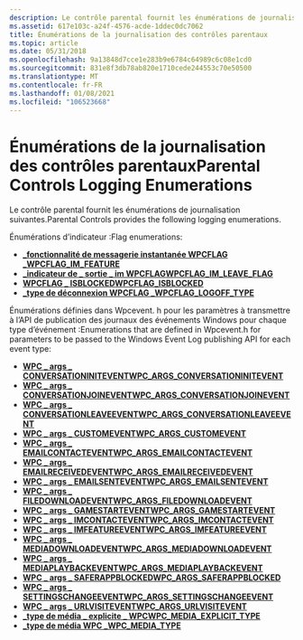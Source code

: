```yaml
---
description: Le contrôle parental fournit les énumérations de journalisation suivantes.
ms.assetid: 617e103c-a24f-4576-acde-1ddec0dc7062
title: Énumérations de la journalisation des contrôles parentaux
ms.topic: article
ms.date: 05/31/2018
ms.openlocfilehash: 9a13848d7cce1e283b9e6784c64989c6c08e1cd0
ms.sourcegitcommit: 831e8f3db78ab820e1710cede244553c70e50500
ms.translationtype: MT
ms.contentlocale: fr-FR
ms.lasthandoff: 01/08/2021
ms.locfileid: "106523668"
---
```

# <a name="parental-controls-logging-enumerations"></a><span data-ttu-id="cb0eb-103">Énumérations de la journalisation des contrôles parentaux</span><span class="sxs-lookup"><span data-stu-id="cb0eb-103">Parental Controls Logging Enumerations</span></span>

<span data-ttu-id="cb0eb-104">Le contrôle parental fournit les énumérations de journalisation suivantes.</span><span class="sxs-lookup"><span data-stu-id="cb0eb-104">Parental Controls provides the following logging enumerations.</span></span>

<span data-ttu-id="cb0eb-105">Énumérations d’indicateur :</span><span class="sxs-lookup"><span data-stu-id="cb0eb-105">Flag enumerations:</span></span>

-   [<span data-ttu-id="cb0eb-106">**\_fonctionnalité de messagerie instantanée WPCFLAG \_**</span><span class="sxs-lookup"><span data-stu-id="cb0eb-106">**WPCFLAG\_IM\_FEATURE**</span></span>](/windows/win32/api/wpcevent/ne-wpcevent-wpcflag_im_feature)
-   [<span data-ttu-id="cb0eb-107">**\_indicateur de \_ sortie \_ im WPCFLAG**</span><span class="sxs-lookup"><span data-stu-id="cb0eb-107">**WPCFLAG\_IM\_LEAVE\_FLAG**</span></span>](/windows/win32/api/wpcevent/ne-wpcevent-wpcflag_im_leave)
-   [<span data-ttu-id="cb0eb-108">**WPCFLAG \_ ISBLOCKED**</span><span class="sxs-lookup"><span data-stu-id="cb0eb-108">**WPCFLAG\_ISBLOCKED**</span></span>](/windows/win32/api/wpcevent/ne-wpcevent-wpcflag_isblocked)
-   [<span data-ttu-id="cb0eb-109">**\_type de déconnexion WPCFLAG \_**</span><span class="sxs-lookup"><span data-stu-id="cb0eb-109">**WPCFLAG\_LOGOFF\_TYPE**</span></span>](/windows/win32/api/wpcevent/ne-wpcevent-wpcflag_logoff_type)

<span data-ttu-id="cb0eb-110">Énumérations définies dans Wpcevent. h pour les paramètres à transmettre à l’API de publication des journaux des événements Windows pour chaque type d’événement :</span><span class="sxs-lookup"><span data-stu-id="cb0eb-110">Enumerations that are defined in Wpcevent.h for parameters to be passed to the Windows Event Log publishing API for each event type:</span></span>

-   [<span data-ttu-id="cb0eb-111">**WPC \_ args \_ CONVERSATIONINITEVENT**</span><span class="sxs-lookup"><span data-stu-id="cb0eb-111">**WPC\_ARGS\_CONVERSATIONINITEVENT**</span></span>](/windows/win32/api/wpcevent/ne-wpcevent-wpc_args_conversationinitevent)
-   [<span data-ttu-id="cb0eb-112">**WPC \_ args \_ CONVERSATIONJOINEVENT**</span><span class="sxs-lookup"><span data-stu-id="cb0eb-112">**WPC\_ARGS\_CONVERSATIONJOINEVENT**</span></span>](/windows/win32/api/wpcevent/ne-wpcevent-wpc_args_conversationjoinevent)
-   [<span data-ttu-id="cb0eb-113">**WPC \_ args \_ CONVERSATIONLEAVEEVENT**</span><span class="sxs-lookup"><span data-stu-id="cb0eb-113">**WPC\_ARGS\_CONVERSATIONLEAVEEVENT**</span></span>](/windows/win32/api/wpcevent/ne-wpcevent-wpc_args_conversationleaveevent)
-   [<span data-ttu-id="cb0eb-114">**WPC \_ args \_ CUSTOMEVENT**</span><span class="sxs-lookup"><span data-stu-id="cb0eb-114">**WPC\_ARGS\_CUSTOMEVENT**</span></span>](/windows/win32/api/wpcevent/ne-wpcevent-wpc_args_customevent)
-   [<span data-ttu-id="cb0eb-115">**WPC \_ args \_ EMAILCONTACTEVENT**</span><span class="sxs-lookup"><span data-stu-id="cb0eb-115">**WPC\_ARGS\_EMAILCONTACTEVENT**</span></span>](/windows/win32/api/wpcevent/ne-wpcevent-wpc_args_emailcontactevent)
-   [<span data-ttu-id="cb0eb-116">**WPC \_ args \_ EMAILRECEIVEDEVENT**</span><span class="sxs-lookup"><span data-stu-id="cb0eb-116">**WPC\_ARGS\_EMAILRECEIVEDEVENT**</span></span>](/windows/win32/api/wpcevent/ne-wpcevent-wpc_args_emailreceievedevent)
-   [<span data-ttu-id="cb0eb-117">**WPC \_ args \_ EMAILSENTEVENT**</span><span class="sxs-lookup"><span data-stu-id="cb0eb-117">**WPC\_ARGS\_EMAILSENTEVENT**</span></span>](/windows/win32/api/wpcevent/ne-wpcevent-wpc_args_emailsentevent)
-   [<span data-ttu-id="cb0eb-118">**WPC \_ args \_ FILEDOWNLOADEVENT**</span><span class="sxs-lookup"><span data-stu-id="cb0eb-118">**WPC\_ARGS\_FILEDOWNLOADEVENT**</span></span>](/windows/win32/api/wpcevent/ne-wpcevent-wpc_args_filedownloadevent)
-   [<span data-ttu-id="cb0eb-119">**WPC \_ args \_ GAMESTARTEVENT**</span><span class="sxs-lookup"><span data-stu-id="cb0eb-119">**WPC\_ARGS\_GAMESTARTEVENT**</span></span>](/windows/win32/api/wpcevent/ne-wpcevent-wpc_args_gamestartevent)
-   [<span data-ttu-id="cb0eb-120">**WPC \_ args \_ IMCONTACTEVENT**</span><span class="sxs-lookup"><span data-stu-id="cb0eb-120">**WPC\_ARGS\_IMCONTACTEVENT**</span></span>](/windows/win32/api/wpcevent/ne-wpcevent-wpc_args_imcontactevent)
-   [<span data-ttu-id="cb0eb-121">**WPC \_ args \_ IMFEATUREEVENT**</span><span class="sxs-lookup"><span data-stu-id="cb0eb-121">**WPC\_ARGS\_IMFEATUREEVENT**</span></span>](/windows/win32/api/wpcevent/ne-wpcevent-wpc_args_imfeatureevent)
-   [<span data-ttu-id="cb0eb-122">**WPC \_ args \_ MEDIADOWNLOADEVENT**</span><span class="sxs-lookup"><span data-stu-id="cb0eb-122">**WPC\_ARGS\_MEDIADOWNLOADEVENT**</span></span>](/windows/win32/api/wpcevent/ne-wpcevent-wpc_args_mediadownloadevent)
-   [<span data-ttu-id="cb0eb-123">**WPC \_ args \_ MEDIAPLAYBACKEVENT**</span><span class="sxs-lookup"><span data-stu-id="cb0eb-123">**WPC\_ARGS\_MEDIAPLAYBACKEVENT**</span></span>](/windows/win32/api/wpcevent/ne-wpcevent-wpc_args_mediaplaybackevent)
-   [<span data-ttu-id="cb0eb-124">**WPC \_ args \_ SAFERAPPBLOCKED**</span><span class="sxs-lookup"><span data-stu-id="cb0eb-124">**WPC\_ARGS\_SAFERAPPBLOCKED**</span></span>](/windows/win32/api/wpcevent/ne-wpcevent-wpc_args_saferappblocked)
-   [<span data-ttu-id="cb0eb-125">**WPC \_ args \_ SETTINGSCHANGEEVENT**</span><span class="sxs-lookup"><span data-stu-id="cb0eb-125">**WPC\_ARGS\_SETTINGSCHANGEEVENT**</span></span>](/windows/win32/api/wpcevent/ne-wpcevent-wpc_args_settingschangeevent)
-   [<span data-ttu-id="cb0eb-126">**WPC \_ args \_ URLVISITEVENT**</span><span class="sxs-lookup"><span data-stu-id="cb0eb-126">**WPC\_ARGS\_URLVISITEVENT**</span></span>](/windows/win32/api/wpcevent/ne-wpcevent-wpc_args_urlvisitevent)
-   [<span data-ttu-id="cb0eb-127">**\_type de média \_ explicite \_ WPC**</span><span class="sxs-lookup"><span data-stu-id="cb0eb-127">**WPC\_MEDIA\_EXPLICIT\_TYPE**</span></span>](/windows/win32/api/wpcevent/ne-wpcevent-wpc_media_explicit)
-   [<span data-ttu-id="cb0eb-128">**\_type de média WPC \_**</span><span class="sxs-lookup"><span data-stu-id="cb0eb-128">**WPC\_MEDIA\_TYPE**</span></span>](/windows/win32/api/wpcevent/ne-wpcevent-wpc_media_type)

 

 



